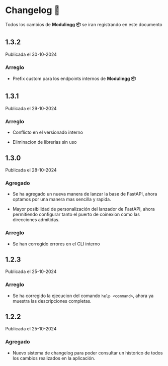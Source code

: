 # Changelog 📜

Todos los cambios de **Modulingg 📦** se iran registrando en este documento

## 1.3.2

Publicada el 30-10-2024

### Arreglo

- Prefix custom para los endpoints internos de **Modulingg 📦**


## 1.3.1

Publicada el 29-10-2024

### Arreglo

- Conflicto en el versionado interno

- Eliminacion de librerias sin uso

## 1.3.0 

Publicada el 28-10-2024

### Agregado

- Se ha agregado un nueva manera de lanzar la base de FastAPI, ahora optamos por una manera mas sencilla y rapida.

- Mayor posibilidad de personalización del lanzador de FastAPI, ahora permitiendo configurar tanto el puerto de coinexion como las direcciones admitidas.

### Arreglo

- Se han corregido errores en el CLI interno

## 1.2.3 

Publicada el 25-10-2024

### Arreglo

- Se ha corregido la ejecucion del comando ```help <command>```, ahora ya muestra las descripciones completas. 


## 1.2.2 

Publicada el 25-10-2024

### Agregado

- Nuevo sistema de changelog para poder consultar un historico de todos los cambios realizados en la aplicación.